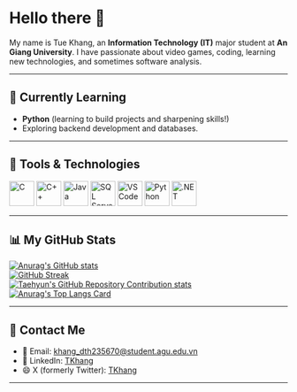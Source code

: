# Hello there 👋
My name is Tue Khang, an **Information Technology (IT)** major student at **An Giang University**. I have passionate about video games, coding, learning new technologies, and sometimes software analysis.

---

## 🌱 Currently Learning
- **Python** (learning to build projects and sharpening skills!)
- Exploring backend development and databases.

---

## 🚀 Tools & Technologies

<p align="left">
  <img src="https://cdn.jsdelivr.net/gh/devicons/devicon/icons/c/c-original.svg" alt="C" width="45" height="45"/>
  <img src="https://cdn.jsdelivr.net/gh/devicons/devicon/icons/cplusplus/cplusplus-original.svg" alt="C++" width="45" height="45"/>
  <img src="https://cdn.jsdelivr.net/gh/devicons/devicon/icons/java/java-original.svg" alt="Java" width="45" height="45"/>
  <img src="https://www.svgrepo.com/show/303229/microsoft-sql-server-logo.svg" alt="SQL Server" width="45" height="45"/>
  <img src="https://cdn.jsdelivr.net/gh/devicons/devicon/icons/vscode/vscode-original.svg" alt="VSCode" width="45" height="45"/>
  <img src="https://cdn.jsdelivr.net/gh/devicons/devicon/icons/python/python-original.svg" alt="Python" width="45" height="45"/>
  <img src="https://cdn.jsdelivr.net/gh/devicons/devicon/icons/dotnetcore/dotnetcore-original.svg" alt=".NET" width="45" height="45"/>
</p>

---

## 📊 My GitHub Stats

[![Anurag's GitHub stats](https://github-readme-stats.vercel.app/api?username=Hexkd&show_icons=true&theme=tokyonight)](https://github.com/anuraghazra/github-readme-stats)<br/>
[![GitHub Streak](https://streak-stats.demolab.com?user=Hexkd&theme=tokyonight-duo&date_format=M%20j%5B%2C%20Y%5D&mode=weekly&fire=EB5454&background=50%2C06007EAA%2CAA2080CC)](https://git.io/streak-stats)<br/>
[![Taehyun's GitHub Repository Contribution stats](https://github-contributor-stats.vercel.app/api?username=Hexkd&limit=5&theme=tokyonight&combine_all_yearly_contributions=true)](https://github.com/HwangTaehyun/github-repository-contribution-stats)<br/>
[![Anurag's Top Langs Card](https://github-readme-stats.vercel.app/api/top-langs?username=Hexkd&layout=compact&theme=tokyonight)](https://github.com/anuraghazra/github-readme-stats?tab=readme-ov-file#top-languages-card)<br/>

---

## 💬 Contact Me

- 📧 Email: [khang_dth235670@student.agu.edu.vn](mailto:khang_dth235670@student.agu.edu.vn)
- 💼 LinkedIn: [TKhang](https://www.linkedin.com/in/tkhang/)
- 😄 X (formerly Twitter): [TKhang](https://x.com/gnahk09)

---




<!--
---

## 🏆 Achievements & Projects

- 🥈 Second place in [competition/project name] (year)
- 🛠️ Developed [Project Name](link) – Short description
- 🐞 Discovered critical bugs in [Game Title] and reported to devs

---

**Hexkd/Hexkd** is a ✨ _special_ ✨ repository because its `README.md` (this file) appears on your GitHub profile.

Here are some ideas to get you started:

- 🔭 I’m currently working on **Python Project**
- 🌱 I’m currently learning **Python**
- 👯 I’m currently NOT looking to collaborate on **...** , YET
- 🤔 I’m looking for help with ...
- 💬 Ask me about ...
- 📫 How to reach me: ...
- ⚡ Fun fact: ...
-->
